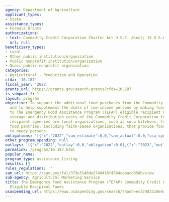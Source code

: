 ```yaml
---
agency: Department of Agriculture
applicant_types:
- State
assistance_types:
- Formula Grants
authorizations:
- text: Commodity Credit Corporation Charter Act U.S.C. &sect; 15 U.S.C. 714b.
  url: null
beneficiary_types:
- Local
- Other public institution/organization
- Public nonprofit institution/organization
- Quasi-public nonprofit organization
categories:
- Agricultural - Production and Operation
cfda: '10.187'
fiscal_year: '2022'
grants_url: https://grants.gov/search-grants?cfda=10.187
is_subpart_f: 1
layout: program
objective: To support the additional food purchases from the Commodity Credit Corporation
  and to help supplement the diets of low-income persons by making funds available
  to The Emergency Food Assistance Program (TEFAP) eligible recipient agencies for
  storage and distribution costs of the Commodity Credit Corporation foods. Eligible
  recipient agencies are local organizations, such as soup kitchens, food banks, and
  food pantries, including faith-based organizations, that provide food assistance
  to needy persons.
obligations: '[{"x":"2022","sam_estimate":0.0,"sam_actual":0.0,"usa_spending_actual":0.0},{"x":"2023","sam_estimate":40000000.0,"sam_actual":0.0,"usa_spending_actual":41401254.03},{"x":"2024","sam_estimate":50000000.0,"sam_actual":0.0,"usa_spending_actual":20362442.83}]'
other_program_spending: null
outlays: '[{"x":"2022","outlay":0.0,"obligation":0.0},{"x":"2023","outlay":41365455.81,"obligation":41401254.03},{"x":"2024","outlay":48386157.09,"obligation":20362442.83}]'
permalink: /program/10.187.html
popular_name: ''
program_type: assistance_listing
results: []
rules_regulations: ''
sam_url: https://sam.gov/fal/373e3148da274d418f4384cebacd85db/view
sub-agency: Agricultural Marketing Service
title: The Emergency Food Assistance Program (TEFAP) Commodity Credit Corporation
  Eligible Recipient Funds
usaspending_url: https://www.usaspending.gov/search/?hash=ec37483310e4dbdd63b86badb1882dd1
---
```

